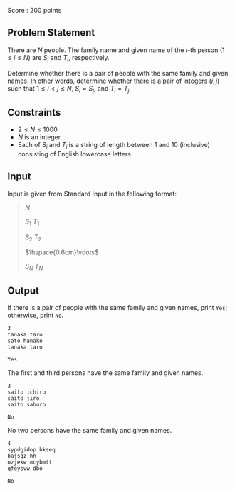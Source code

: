Score : $200$ points

## Problem Statement

There are $N$ people. The family name and given name of the $i$-th person $(1 \leq i \leq N)$ are $S_i$ and $T_i$, respectively.

Determine whether there is a pair of people with the same family and given names. In other words, determine whether there is a pair of integers $(i,j)$ such that $1 \leq i \lt j \leq N$, $S_i=S_j$, and $T_i=T_j$.

## Constraints

- $2 \leq N \leq 1000$
- $N$ is an integer.
- Each of $S_i$ and $T_i$ is a string of length between $1$ and $10$ (inclusive) consisting of English lowercase letters.

## Input

Input is given from Standard Input in the following format:

> $N$
> 
> $S_1$ $T_1$
> 
> $S_2$ $T_2$
> 
> $\hspace{0.6cm}\vdots$
> 
> $S_N$ $T_N$

## Output

If there is a pair of people with the same family and given names, print `Yes`; otherwise, print `No`.

```input1
3
tanaka taro
sato hanako
tanaka taro
```

```output1
Yes
```

The first and third persons have the same family and given names.

```input2
3
saito ichiro
saito jiro
saito saburo
```

```output2
No
```

No two persons have the same family and given names.

```input3
4
sypdgidop bkseq
bajsqz hh
ozjekw mcybmtt
qfeysvw dbo
```

```output3
No
```